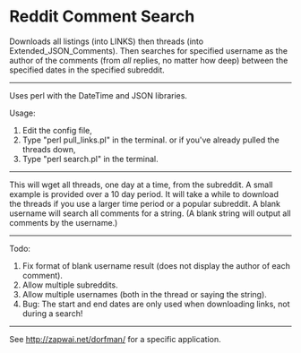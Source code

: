# Reddit Comment Search
Downloads all listings (into LINKS) then threads (into Extended_JSON_Comments). Then searches for specified username as the author of the comments (from *all* replies, no matter how deep) between the specified dates in the specified subreddit. 

----

Uses perl with the DateTime and JSON libraries.

Usage:
1) Edit the config file,
2) Type "perl pull_links.pl" in the terminal.
or if you've already pulled the threads down,
2) Type "perl search.pl" in the terminal.

----

This will wget all threads, one day at a time, from the subreddit.
A small example is provided over a 10 day period. It will take a while to download the threads if you use a larger time period or a popular subreddit.
A blank username will search all comments for a string.
(A blank string will output all comments by the username.)

----

Todo:
1) Fix format of blank username result (does not display the author of each comment).
2) Allow multiple subreddits.
3) Allow multiple usernames (both in the thread or saying the string).
4) Bug: The start and end dates are only used when downloading links, not during a search!

----

See http://zapwai.net/dorfman/ for a specific application.

